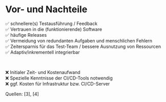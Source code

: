 # Vor- und Nachteile

<style scoped>
  ul {
    list-style-type: none;
    padding: 0;
  }
</style>

- ✅ schnellere(s) Testausführung / Feedback
- ✅ Vertrauen in die (funktionierende) Software
- ✅ häufige Releases
- ✅ Vermeidung von redundanten Aufgaben und menschlichen Fehlern
- ✅ Zeitersparnis für das Test-Team / bessere Ausnutzung von Ressourcen
- ✅ Adaptiv/inkrementell integrierbar

<br />

- ❌ Initialer Zeit- und Kostenaufwand
- ❌ Spezielle Kenntnisse der CI/CD-Tools notwendig
- ❌ ggf. Kosten für Infrastruktur bzw. CI/CD-Server

Quellen: \[3\], \[4\]
